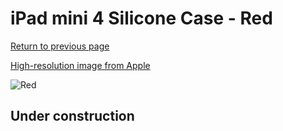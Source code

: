 # iPad mini 4 Silicone Case - Red

[Return to previous page](/ipad_mini4)

[High-resolution image from Apple](https://store.storeimages.cdn-apple.com/8756/as-images.apple.com/is/MKLN2?wid=4500&hei=4500&fmt=png)

<div style="width: 512px"><img src="/almost_uncompressed/MKLN2.webp" alt="Red"></div>

## Under construction
